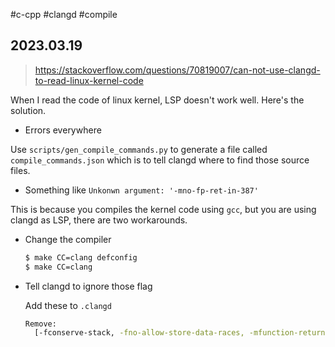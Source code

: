 #c-cpp #clangd #compile 
## 2023.03.19

> https://stackoverflow.com/questions/70819007/can-not-use-clangd-to-read-linux-kernel-code

When I read the code of linux kernel, LSP doesn't work well. Here's the solution.

- Errors everywhere

Use `scripts/gen_compile_commands.py` to generate a file called `compile_commands.json` which is to tell clangd where to find those source files.

- Something like `Unkonwn argument: '-mno-fp-ret-in-387'`

This is because you compiles the kernel code using `gcc`, but you are using clangd as LSP, there are two workarounds.

  - Change the compiler

    ```bash
    $ make CC=clang defconfig
    $ make CC=clang
    ```

  - Tell clangd to ignore those flag

    Add these to `.clangd`

    ```bash
    Remove: 
      [-fconserve-stack, -fno-allow-store-data-races, -mfunction-return=thunk-extern, -mindirect-branch-cs-prefix, -mindirect-branch-register, -mindirect-branch=thunk-extern, -mskip-rax-setup, -mpreferred-stack-boundary=3, -mno-fp-ret-in-387]
    ```
